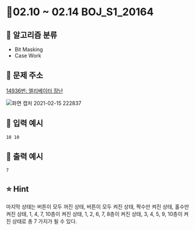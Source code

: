 # 👑02.10 ~ 02.14 BOJ_S1_20164
## 📜 알고리즘 분류

- Bit Masking
- Case Work

## 📝 문제 주소

[14936번: 엘리베이터 장난](https://www.acmicpc.net/problem/14936)

![화면 캡처 2021-02-15 222837](https://user-images.githubusercontent.com/48318620/107952487-2b4f3980-6fdd-11eb-8be9-e5cf5ac757cc.png)


## 💬 입력 예시

```
10 10
```

## 💬 출력 예시

```
7
```

## ⭐ Hint

마지막 상태는 버튼이 모두 꺼진 상태, 버튼이 모두 켜진 상태, 짝수만 켜진 상태, 홀수만 켜진 상태, 1, 4, 7, 10층이 켜진 상태, 1, 2, 6, 7, 8층이 켜진 상태, 3, 4, 5, 9, 10층이 켜진 상태로 총 7 가지가 될 수 있다.